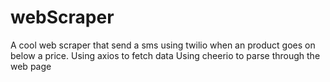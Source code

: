 # webScraper
A cool web scraper that send a sms using twilio when an product goes on below a price.
Using axios to fetch data
Using cheerio to parse through the web page
